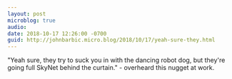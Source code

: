 ```yaml
---
layout: post
microblog: true
audio: 
date: 2018-10-17 12:26:00 -0700
guid: http://johnbarbic.micro.blog/2018/10/17/yeah-sure-they.html
---
```

"Yeah sure, they try to suck you in with the dancing robot dog, but they're going full SkyNet behind the curtain." - overheard this nugget at work.
